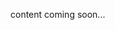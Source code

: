 <!-- <meta>
{
    "title":"NanoBox",
    "slug":"nanobox",
    "description":"Using NanoBox on Packet",
    "author":"Mo Lawler",
    "github":"usrdev",
    "date": "2019/12/18",
    "tag":["Devops", "Integrations"]
}
</meta> -->

content coming soon...